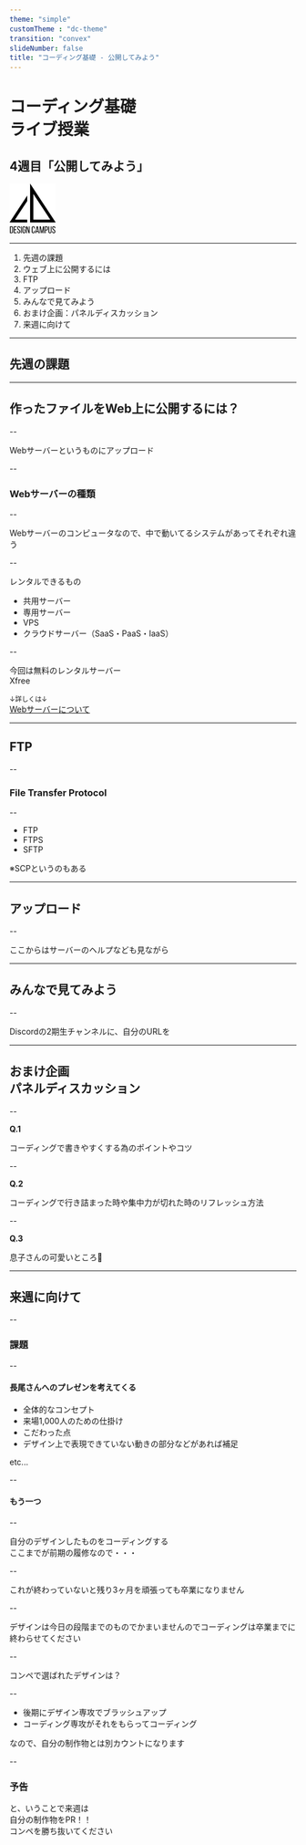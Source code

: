 ```yaml
---
theme: "simple"
customTheme : "dc-theme"
transition: "convex"
slideNumber: false
title: "コーディング基礎 - 公開してみよう"
---
```


# コーディング基礎<br>ライブ授業
<h2 class="firstPage">4週目「公開してみよう」</h2>
<img src="./img/logo_bg_none.png" style="width: 16%;">

---

1. 先週の課題
1. ウェブ上に公開するには
1. FTP
1. アップロード
1. みんなで見てみよう
1. おまけ企画：パネルディスカッション
1. 来週に向けて

---

## 先週の課題

---

## 作ったファイルをWeb上に公開するには？

--

Webサーバーというものにアップロード

--

### Webサーバーの種類

--

Webサーバーのコンピュータなので、中で動いてるシステムがあってそれぞれ違う

--

レンタルできるもの

- 共用サーバー
- 専用サーバー
- VPS
- クラウドサーバー（SaaS・PaaS・IaaS）

--

今回は無料のレンタルサーバー  
Xfree

<small>↓詳しくは↓</small>  
[Webサーバーについて](https://design-campus.notion.site/Web-37c442a650b5499db7b3ab4b46616b94?pvs=4)

---

## FTP

--

### File Transfer Protocol

--

- FTP
- FTPS
- SFTP

※SCPというのもある

---

## アップロード

--

ここからはサーバーのヘルプなども見ながら

---

## みんなで見てみよう

--

Discordの2期生チャンネルに、自分のURLを

---

## おまけ企画<br>パネルディスカッション

--

**Q.1**

コーディングで書きやすくする為のポイントやコツ

--

**Q.2**

コーディングで行き詰まった時や集中力が切れた時のリフレッシュ方法

--

**Q.3**

息子さんの可愛いところ🤗

---

## 来週に向けて

--

### 課題

--

#### 長尾さんへのプレゼンを考えてくる

- 全体的なコンセプト
- 来場1,000人のための仕掛け
- こだわった点
- デザイン上で表現できていない動きの部分などがあれば補足

etc...

--

#### もう一つ

--

自分のデザインしたものをコーディングする  
ここまでが前期の履修なので・・・  

--

これが終わっていないと残り3ヶ月を頑張っても卒業になりません

--

デザインは今日の段階までのものでかまいませんのでコーディングは卒業までに終わらせてください

--

コンペで選ばれたデザインは？

--

- 後期にデザイン専攻でブラッシュアップ  
- コーディング専攻がそれをもらってコーディング  

なので、自分の制作物とは別カウントになります

--

### 予告

と、いうことで来週は  
自分の制作物をPR！！  
コンペを勝ち抜いてください




